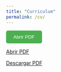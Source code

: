 ```yaml
---
title: "Curriculum"
permalink: /cv/
---
```

<button style="padding: 10px 20px; background-color: #4CAF50; color: white; border: none; border-radius: 5px; cursor: pointer;" onclick="window.open('../assets/documents/cv.pdf/', 'PDFViewer', 'width=800,height=600,toolbar=no,scrollbars=yes');">Abrir PDF</button>

<a href="#" onclick="window.open('../assets/documents/cv.pdf/', 'PDFViewer', 'width=800,height=600,toolbar=no,scrollbars=yes'); return false;">Abrir PDF</a>

[Descargar PDF](../profile/assets/documents/cv.pdf)
